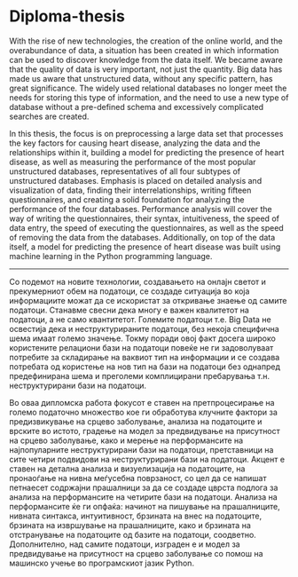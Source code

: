 # Diploma-thesis

With the rise of new technologies, the creation of the online world, and the overabundance of data, a situation has been created in which information can be used to discover knowledge from the data itself. We became aware that the quality of data is very important, not just the quantity. Big data has made us aware that unstructured data, without any specific pattern, has great significance. The widely used relational databases no longer meet the needs for storing this type of information, and the need to use a new type of database without a pre-defined schema and excessively complicated searches are created. 

In this thesis, the focus is on preprocessing a large data set that processes the key factors for causing heart disease, analyzing the data and the relationships within it, building a model for predicting the presence of heart disease, as well as measuring the performance of the most popular unstructured databases, representatives of all four subtypes of unstructured databases. Emphasis is placed on detailed analysis and visualization of data, finding their interrelationships, writing fifteen questionnaires, and creating a solid foundation for analyzing the performance of the four databases. Performance analysis will cover the way of writing the questionnaires, their syntax, intuitiveness, the speed of data entry, the speed of executing the questionnaires, as well as the speed of removing the data from the databases. Additionally, on top of the data itself, a model for predicting the presence of heart disease was built using machine learning in the Python programming language.

---------------------------------------------------------

Со подемот на новите технологии, создавањето на онлајн светот и прекумерниот обем на податоци, се создаде ситуација во која информациите можат да се искористат за откривање знаење од самите податоци. Станавме свесни дека многу е важен квалитетот на податоци, а не само квантитетот. Големите податоци т.е. Big Data не освестија дека и неструктурираните податоци, без некоја специфична шема имаат големо значење. Токму поради овој факт досега широко користените релациони бази на податоци повеќе не ги задоволуваат потребите за складирање на ваквиот тип на информации и се создава потребата од користење на нов тип на бази на податоци без однапред предефинирана шема и преголеми комплицирани пребарувања т.н. неструктурирани бази на податоци. 

Во оваа дипломска работа фокусот е ставен на претпроцесирање на големо податочно множество кое ги обработува клучните фактори за предизвикување на срцево заболување, анализа на податоците и врските во истото, градење на модел за предвидување на присутност на срцево заболување, како и мерење на перформансите на најпопуларните неструктурирани бази на податоци, претставници на сите четири подвидови на неструктурирани бази на податоци. Акцент е ставен на детална анализа и визуелизација на податоците, на пронаоѓање на нивна меѓусебна поврзаност, со цел да се напишат петнаесет содржајни прашалници за да се создаде цврста подлога за анализа на перформансите на четирите бази на податоци. Анализа на перформансите ќе ги опфаќа: начинот на пишување на прашалниците, нивната синтакса, интуитивност, брзината на внес на податоците, брзината на извршување на прашалниците, како и брзината на отстранување на податоците од базите на податоци, соодветно. Дополнително, над самите податоци, изграден е и модел за предвидување на присутност на срцево заболување со помош на машинско учење во програмскиот јазик Python. 
